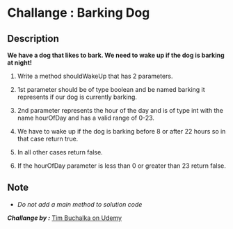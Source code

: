 # Challange :  Barking Dog

## Description
**We have a dog that likes to bark.  We need to wake up if the dog is barking at night!**

1. Write a method shouldWakeUp that has 2 parameters.

2. 1st parameter should be of type boolean and be named barking it represents if our dog is currently barking.

3. 2nd parameter represents the hour of the day and is of type int with the name hourOfDay and has a valid range of 0-23.

4. We have to wake up if the dog is barking before 8 or after 22 hours so in that case return true.

5. In all other cases return false.

6. If the hourOfDay parameter is less than 0 or greater than 23 return false.

## Note
- *Do not add a  main method to solution code*


***Challange by :*** [Tim Buchalka on Udemy](https://www.udemy.com/course/java-the-complete-java-developer-course/)
